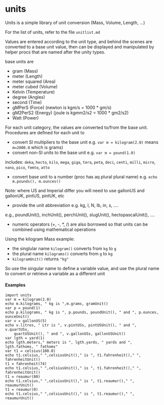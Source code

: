 # units
Units is a simple library of unit conversion (Mass, Volume, Length, ...)

For the list of units, refer to the file `unitlist.md`

Values are entered according to the unit type, and behind the scenes
are converted to a base unit value, then can be displayed and manipulated
by helper procs that are named after the unity types.

base units are 
- gram (Mass)
- meter (Length)
- meter squared (Area)
- meter cubed (Volume)
- Kelvin (Temperature)
- degree (Angles)
- second (Time)
- gMPerS (Force) (newton is kgm/s = 1000 * gm/s)
- gM2PerS2 (Energy) (joule is kgmm2/s2 = 1000 * gm2/s2)
- Watt (Power)

For each unit category, the values are converted to/from the base unit.
Procedures are defined for each unit to 
- convert SI multipliers to the base unit  e.g. ``var m = kilogram(2.0)``  means ``m=2000.0`` which is grams)
- convert non-SI units to the base unit  e.g. ``var m = pound(1.0)``

 includes: ``deka``, ``hecto``, ``kilo``, ``mega``, ``giga``, ``tera``, ``peta``, ``deci``, ``centi``, ``milli``, ``micro``, ``nano``, ``pico``, ``femto``, ``atto``
- convert base unit to a number (proc has aq plural plural name) e.g.  ``echo m.pounds(), m.ounces()``

 Note: where US and Imperial differ you will need to use gallonUS and gallonUK, pintUS, pintUK, etc
- provide the unit abbreviation  e.g.  kg, l, N, lb, in, s, .... 

 e.g., poundUnit(), inchUnit(), perchUnit(), slugUnit(), hectopascalUnit(), ....
- numeric operators (+, -, \*, /) are also borrowed so that units can be combined using mathematical operations

Using the kilogram Mass example:
- the singlular name ``kilogram()`` converts from ``kg`` to ``g``
- the plural name ``kilograms()`` converts from ``g`` to ``kg``
- ``kilogramUnit()`` returns ``"kg"``

So use the singular name to define a variable value, and use the plural name
to convert or retrieve a variable as a different unit

#### Examples
```
import units
var m = kilogram(2.0)
echo m.kilograms, " kg is ",m.grams, gramUnit()
var p = pound(1)
echo p.kilograms, " kg is ", p.pounds, poundUnit(), " and ", p.ounces, ounceUnit()
var v = gallonUS(5)
echo v.litres, " Ltr is ", v.pintUSs, pintUSUnit(), " and ", v.quartUSs,
    quartUSUnit(), " and ", v.gallonUSs, gallonUSUnit()
var lgth = yard(1)
echo lgth.meters," meters is ", lgth.yards, " yards and ", lgth.fathoms, " fathoms"
var t1 = celsius(100.0)
echo t1.celsius," ",celsiusUnit()," is ", t1.fahrenheit()," ", fahrenheitUnit()
t1 = fahrenheit(74)
echo t1.celsius," ",celsiusUnit()," is ", t1.fahrenheit()," ", fahrenheitUnit()
t1 = reaumur(80)
echo t1.celsius," ",celsiusUnit()," is ", t1.reaumur()," ", reaumurUnit()
t1 = reaumur(0)
echo t1.celsius," ",celsiusUnit()," is ", t1.reaumur()," ", reaumurUnit()
```

